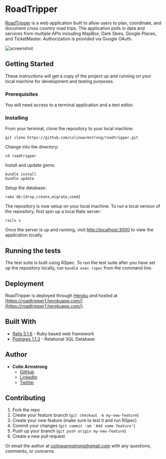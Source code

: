 # RoadTripper


[RoadTripper](https://roadtripper1.herokuapp.com/) is a web application built to allow users to plan, coordinate, and document cross country road trips.  The application pulls in data and services from multiple APIs including MapBox, Dark Skies, Google Places, and TicketMaster.  Authorization is provided via Google OAuth.

![screenshot](https://i.imgur.com/lRYM7gE.jpg)


## Getting Started

These instructions will get a copy of the project up and running on your local machine for development and testing purposes.

### Prerequisites

You will need access to a terminal application and a text editor.

### Installing

From your terminal, clone the repository to your local machine:

```
git clone https://github.com/colinwarmstrong/roadtripper.git
```

Change into the directory:

```
cd roadtripper
```

Install and update gems:

```
bundle install
bundle update
```

Setup the database:

```
rake db:{drop,create,migrate,seed}
```

The repository is now setup on your local machine. To run a local version of the repository, first spin up a local Rails server:

```
rails s
```

Once the server is up and running, visit [http://localhost:3000](http://localhost:3000) to view the application locally.


## Running the tests

The test suite is built using RSpec.  To run the test suite after you have set up the repository locally, run `bundle exec rspec` from the command line.


## Deployment

RoadTripper is deployed through [Heroku](https://www.heroku.com/) and hosted at [https://roadtripper1.herokuapp.com/](https://roadtripper1.herokuapp.com/).

## Built With

* [Rails 5.1.6](https://rubyonrails.org/) - Ruby based web framework
* [Postgres 1.1.3](https://www.postgresql.org/) - Relational SQL Database

## Author

* **Colin Armstrong**  
 	- [GitHub](https://github.com/colinwarmstrong)
 	- [LinkedIn](https://www.linkedin.com/in/colinwarmstrong/)
 	- [Twitter](https://twitter.com/colinarms93)


## Contributing

1. Fork the repo
2. Create your feature branch (`git checkout -b my-new-feature`)
3. Create your new feature (make sure to test it and run RSpec)
4. Commit your changes (`git commit -am 'Add some feature'`)
5. Push up your branch (`git push origin my-new-feature`)
6. Create a new pull request

Or email the author at colinwarmstrong@gmail.com with any questions, comments, or concerns.
